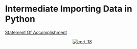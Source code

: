 # Intermediate Importing Data in Python

[Statement Of Accomplishment](https://www.datacamp.com/statement-of-accomplishment/course/e3fd5ccdf542e92116feb28deb26254078ce1ce1)

 <p align='center'>
  <a href="#">
    <img src='' alt="cert-18">
  </a>
</p>
